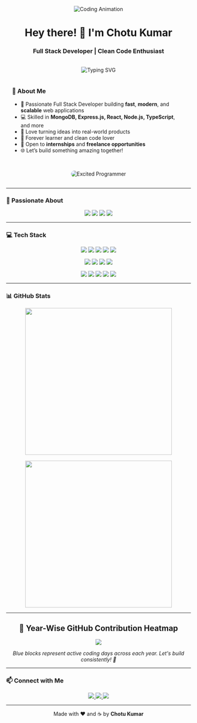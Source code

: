 <!-- Banner -->
<p align="center">
  <img src="https://media0.giphy.com/media/bGgsc5mWoryfgKBx1u/giphy.gif" alt="Coding Animation" style="max-width: 100%; height: auto;" />
</p>

<h1 align="center">Hey there! 👋 I'm Chotu Kumar</h1>
<h3 align="center">Full Stack Developer | Clean Code Enthusiast</h3>

<br/>

<!-- About Me Section -->
<div align="center">
  <img
    src="https://readme-typing-svg.herokuapp.com?font=Fira+Code&size=22&pause=1000&center=true&width=650&lines=I+love+building+things+that+live+on+the+web!;Clean+Code+%E2%9C%94%EF%B8%8F+Scalable+Apps+%F0%9F%9A%80;"
    alt="Typing SVG"
    style="max-width: 100%; height: auto;"
  />
</div>

<!-- Responsive Two-Column Section -->
<div style="display: flex; flex-wrap: wrap; justify-content: center; align-items: center; text-align: left; gap: 2rem; padding: 1rem;">
  <div style="flex: 1; min-width: 280px; max-width: 600px;">
    <h3>🌟 About Me</h3>
    <ul>
      <li>🎯 Passionate Full Stack Developer building <strong>fast</strong>, <strong>modern</strong>, and <strong>scalable</strong> web applications</li>
      <li>💻 Skilled in <strong>MongoDB, Express.js, React, Node.js, TypeScript</strong>, and more</li>
      <li>🚀 Love turning ideas into real-world products</li>
      <li>🧠 Forever learner and clean code lover</li>
      <li>💼 Open to <strong>internships</strong> and <strong>freelance opportunities</strong></li>
      <li>🌐 Let’s build something amazing together!</li>
    </ul>
  </div>
  <div style="flex: 1; min-width: 250px; max-width: 350px; text-align: center;">
    <img src="https://www.icegif.com/wp-content/uploads/tony-stark-icegif-6.gif" alt="Excited Programmer" style="max-width: 100%; height: auto; border-radius: 10px;" />
  </div>
</div>

---

### 🚀 Passionate About

<p align="center" style="flex-wrap: wrap;">
  <img src="https://img.shields.io/badge/Web%20Development-blueviolet?style=for-the-badge" />
  <img src="https://img.shields.io/badge/Backend%20Architecture-orange?style=for-the-badge" />
  <img src="https://img.shields.io/badge/APIs%20%26%20Integrations-yellow?style=for-the-badge" />
  <img src="https://img.shields.io/badge/Problem%20Solving-brightgreen?style=for-the-badge" />
</p>

---

### 💻 Tech Stack

<p align="center" style="flex-wrap: wrap;">
  <!-- Frontend -->
  <img src="https://img.shields.io/badge/React-61DAFB?style=for-the-badge&logo=react&logoColor=black" />
  <img src="https://img.shields.io/badge/Next.js-000000?style=for-the-badge&logo=next.js&logoColor=white" />
  <img src="https://img.shields.io/badge/TailwindCSS-38B2AC?style=for-the-badge&logo=tailwind-css&logoColor=white" />
  <img src="https://img.shields.io/badge/JavaScript-F7DF1E?style=for-the-badge&logo=javascript&logoColor=black" />
  <img src="https://img.shields.io/badge/TypeScript-3178C6?style=for-the-badge&logo=typescript&logoColor=white" />
</p>

<p align="center" style="flex-wrap: wrap;">
  <!-- Backend -->
  <img src="https://img.shields.io/badge/Node.js-339933?style=for-the-badge&logo=node.js&logoColor=white" />
  <img src="https://img.shields.io/badge/Express.js-000000?style=for-the-badge&logo=express&logoColor=white" />
  <img src="https://img.shields.io/badge/MongoDB-47A248?style=for-the-badge&logo=mongodb&logoColor=white" />
  <img src="https://img.shields.io/badge/PostgreSQL-336791?style=for-the-badge&logo=postgresql&logoColor=white" />
</p>

<p align="center" style="flex-wrap: wrap;">
  <!-- Tools -->
  <img src="https://img.shields.io/badge/Git-F05032?style=for-the-badge&logo=git&logoColor=white" />
  <img src="https://img.shields.io/badge/GitHub-181717?style=for-the-badge&logo=github&logoColor=white" />
  <img src="https://img.shields.io/badge/Postman-FF6C37?style=for-the-badge&logo=postman&logoColor=white" />
  <img src="https://img.shields.io/badge/VS%20Code-007ACC?style=for-the-badge&logo=visual-studio-code&logoColor=white" />
  <img src="https://img.shields.io/badge/Vercel-000000?style=for-the-badge&logo=vercel&logoColor=white" />
</p>

---

### 📊 GitHub Stats

<p align="center" style="display: flex; flex-wrap: wrap; justify-content: center; gap: 1rem;">
  <img src="https://github-readme-stats.vercel.app/api?username=Ck07860786&show_icons=true&theme=radical&count_private=true" style="max-width: 100%; width: 400px;" />

  <img src="https://github-readme-streak-stats.herokuapp.com/?user=Ck07860786&theme=radical&count_private=true" style="max-width: 100%; width: 400px;" />
</p>

---

<h2 align="center">🧠 Year-Wise GitHub Contribution Heatmap</h2>

<p align="center">
  <img src="https://github-readme-activity-graph.vercel.app/graph?username=Ck07860786&theme=github-compact&count_private=true&hide_border=true&area=true&area_color=2196f3&line=2196f3&point=0e1117&bg_color=0d1117&title_color=ffffff&custom_title=📈%20GitHub%20Contribution%20Graph" style="max-width: 100%;" />
</p>

<p align="center">
  <i>Blue blocks represent active coding days across each year. Let's build consistently! 🚀</i>
</p>

---

### 📫 Connect with Me

<p align="center" style="flex-wrap: wrap;">
  <a href="https://www.linkedin.com/in/chotukumar786/" target="_blank">
    <img src="https://img.shields.io/badge/LinkedIn-0A66C2?style=for-the-badge&logo=linkedin&logoColor=white" />
  </a>
  <a href="mailto:ck4001252@gmail.com">
    <img src="https://img.shields.io/badge/Email-D14836?style=for-the-badge&logo=gmail&logoColor=white" />
  </a>
  <a href="https://ckdev.vercel.app/" target="_blank">
    <img src="https://img.shields.io/badge/Portfolio-121212?style=for-the-badge&logo=vercel&logoColor=white" />
  </a>
</p>

---

<p align="center">
  Made with ❤️ and ☕ by <strong>Chotu Kumar</strong>
</p>
